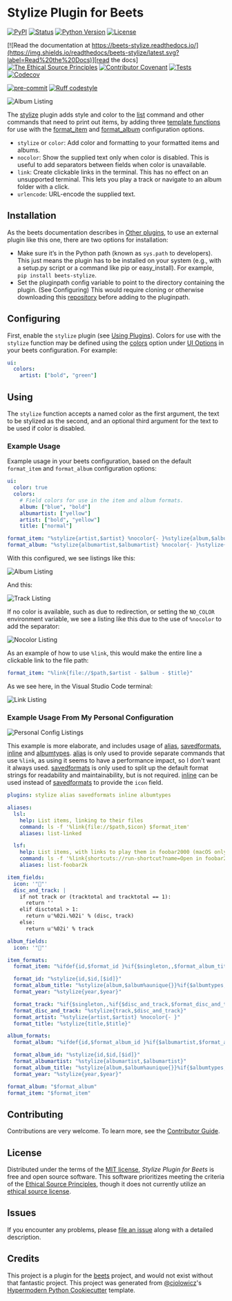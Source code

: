 # Stylize Plugin for Beets

[![PyPI](https://img.shields.io/pypi/v/beets-stylize.svg)][pypi status]
[![Status](https://img.shields.io/pypi/status/beets-stylize.svg)][pypi status]
[![Python Version](https://img.shields.io/pypi/pyversions/beets-stylize)][pypi status]
[![License](https://img.shields.io/pypi/l/beets-stylize)][license]

[![Read the documentation at https://beets-stylize.readthedocs.io/](https://img.shields.io/readthedocs/beets-stylize/latest.svg?label=Read%20the%20Docs)][read the docs]
[![The Ethical Source Principles](https://img.shields.io/badge/ethical-source-%23bb8c3c?labelColor=393162)][ethical source]
[![Contributor Covenant](https://img.shields.io/badge/Contributor%20Covenant-2.0-4baaaa.svg)][contributor covenant]
[![Tests](https://github.com/kergoth/beets-stylize/workflows/Tests/badge.svg)][tests]
[![Codecov](https://codecov.io/gh/kergoth/beets-stylize/branch/main/graph/badge.svg)][codecov]

[![pre-commit](https://img.shields.io/badge/pre--commit-enabled-brightgreen?logo=pre-commit&logoColor=white)][pre-commit]
[![Ruff codestyle][ruff badge]][ruff project]

[pypi status]: https://pypi.org/project/beets-stylize/
[ethical source]: https://ethicalsource.dev/principles/
[read the docs]: https://beets-stylize.readthedocs.io/
[tests]: https://github.com/kergoth/beets-stylize/actions?workflow=Tests
[codecov]: https://app.codecov.io/gh/kergoth/beets-stylize
[pre-commit]: https://github.com/pre-commit/pre-commit
[ruff badge]: https://img.shields.io/endpoint?url=https://raw.githubusercontent.com/astral-sh/ruff/main/assets/badge/v2.json
[ruff project]: https://github.com/charliermarsh/ruff

![Album Listing][]

The [stylize](https://github.com/kergoth/beets-stylize) plugin adds style and color to the [list][] command and other commands that need to print out items, by adding three [template functions][] for use with the [format_item][] and [format_album][] configuration options.

- `stylize` or `color`: Add color and formatting to your formatted items and albums.
- `nocolor`: Show the supplied text only when color is disabled. This is useful to add separators between fields when color is unavailable.
- `link`: Create clickable links in the terminal. This has no effect on an unsupported terminal. This lets you play a track or navigate to an album folder with a click.
- `urlencode`: URL-encode the supplied text.

## Installation

As the beets documentation describes in [Other plugins][], to use an external plugin like this one, there are two options for installation:

- Make sure it’s in the Python path (known as `sys.path` to developers). This just means the plugin has to be installed on your system (e.g., with a setup.py script or a command like pip or easy_install). For example, `pip install beets-stylize`.
- Set the pluginpath config variable to point to the directory containing the plugin. (See Configuring) This would require cloning or otherwise downloading this [repository](https://github.com/kergoth/beets-stylize) before adding to the pluginpath.

## Configuring

First, enable the `stylize` plugin (see [Using Plugins][]). Colors for use with the `stylize` function may be defined using the [colors][] option under [UI Options][] in your beets configuration. For example:

```yaml
ui:
  colors:
    artist: ["bold", "green"]
```

## Using

The `stylize` function accepts a named color as the first argument, the text to be stylized as the second, and an optional third argument for the text to be used if color is disabled.

### Example Usage

Example usage in your beets configuration, based on the default `format_item` and `format_album` configuration options:

```yaml
ui:
  color: true
  colors:
    # Field colors for use in the item and album formats.
    album: ["blue", "bold"]
    albumartist: ["yellow"]
    artist: ["bold", "yellow"]
    title: ["normal"]

format_item: "%stylize{artist,$artist} %nocolor{- }%stylize{album,$album} %nocolor{- }%stylize{title,$title}"
format_album: "%stylize{albumartist,$albumartist} %nocolor{- }%stylize{album,$album}"
```

With this configured, we see listings like this:

![Album Listing][]

And this:

![Track Listing][]

If no color is available, such as due to redirection, or setting the `NO_COLOR` environment variable, we see a listing like this due to the use of `%nocolor` to add the separator:

![Nocolor Listing][]

As an example of how to use `%link`, this would make the entire line a clickable link to the file path:

```yaml
format_item: "%link{file://$path,$artist - $album - $title}"
```

As we see here, in the Visual Studio Code terminal:

![Link Listing][]

### Example Usage From My Personal Configuration

![Personal Config Listings][]

This example is more elaborate, and includes usage of [alias][], [savedformats][], [inline][] and [albumtypes][]. [alias][] is only used to provide separate commands that use `%link`, as using it seems to have a performance impact, so I don't want it always used. [savedformats][] is only used to split up the default format strings for readability and maintainability, but is not required. [inline][] can be used instead of [savedformats][] to provide the `icon` field.

```yaml
plugins: stylize alias savedformats inline albumtypes

aliases:
  lsl:
    help: List items, linking to their files
    command: ls -f '%link{file://$path,$icon} $format_item'
    aliases: list-linked

  lsf:
    help: List items, with links to play them in foobar2000 (macOS only)
    command: ls -f '%link{shortcuts://run-shortcut?name=Open in foobar2000&input=text&text=%urlencode{$path},$icon} $format_item'
    aliases: list-foobar2k

item_fields:
  icon: '"📄"'
  disc_and_track: |
    if not track or (tracktotal and tracktotal == 1):
      return ''
    elif disctotal > 1:
      return u'%02i.%02i' % (disc, track)
    else:
      return u'%02i' % track

album_fields:
  icon: '"📁"'

item_formats:
  format_item: "%ifdef{id,$format_id }%if{$singleton,,$format_album_title %nocolor{| }}$format_year %nocolor{- }$format_track"

  format_id: "%stylize{id,$id,[$id]}"
  format_album_title: "%stylize{album,$album%aunique{}}%if{$albumtypes,%stylize{albumtypes,%ifdef{atypes,%if{$atypes, $atypes}}}}"
  format_year: "%stylize{year,$year}"

  format_track: "%if{$singleton,,%if{$disc_and_track,$format_disc_and_track %nocolor{- }}}$format_artist$format_title"
  format_disc_and_track: "%stylize{track,$disc_and_track}"
  format_artist: "%stylize{artist,$artist} %nocolor{- }"
  format_title: "%stylize{title,$title}"

album_formats:
  format_album: "%ifdef{id,$format_album_id }%if{$albumartist,$format_albumartist %nocolor{- }}$format_album_title %nocolor{| }$format_year"

  format_album_id: "%stylize{id,$id,[$id]}"
  format_albumartist: "%stylize{albumartist,$albumartist}"
  format_album_title: "%stylize{album,$album%aunique{}}%if{$albumtypes,%stylize{albumtypes,%ifdef{atypes,%if{$atypes, $atypes}}}}"
  format_year: "%stylize{year,$year}"

format_album: "$format_album"
format_item: "$format_item"
```

## Contributing

Contributions are very welcome.
To learn more, see the [Contributor Guide].

## License

Distributed under the terms of the [MIT license][license],
_Stylize Plugin for Beets_ is free and open source software. This software prioritizes meeting the criteria of the [Ethical Source Principles][ethical source], though it does not currently utilize an [ethical source license][].

## Issues

If you encounter any problems,
please [file an issue] along with a detailed description.

## Credits

This project is a plugin for the [beets][] project, and would not exist without that fantastic project.
This project was generated from [@cjolowicz]'s [Hypermodern Python Cookiecutter] template.

[template functions]: https://beets.readthedocs.io/en/stable/reference/pathformat.html#template-functions
[beets]: https://beets.readthedocs.io/en/stable/index.html
[format_item]: https://beets.readthedocs.io/en/stable/reference/config.html#id66
[format_album]: https://beets.readthedocs.io/en/stable/reference/config.html#id67
[list]: https://beets.readthedocs.io/en/stable/reference/cli.html#list-cmd
[other plugins]: https://beets.readthedocs.io/en/stable/plugins/index.html#other-plugins
[using plugins]: https://beets.readthedocs.io/en/stable/plugins/index.html#using-plugins
[colors]: https://beets.readthedocs.io/en/stable/reference/config.html#colors
[ui options]: https://beets.readthedocs.io/en/stable/reference/config.html#id81
[@cjolowicz]: https://github.com/cjolowicz
[hypermodern python cookiecutter]: https://github.com/cjolowicz/cookiecutter-hypermodern-python
[ethical source license]: https://ethicalsource.dev/faq/#what-is-an-ethical-license-for-open-source
[file an issue]: https://github.com/kergoth/beets-stylize/issues
[alias]: https://github.com/kergoth/beets-alias
[savedformats]: https://github.com/kergoth/beets-kergoth/blob/master/docs/savedformats.rst
[inline]: https://beets.readthedocs.io/en/stable/plugins/inline.html
[albumtypes]: https://beets.readthedocs.io/en/stable/plugins/albumtypes.html

<!-- github-only -->

[track listing]: ./docs/images/track_listing.png
[album listing]: ./docs/images/album_listing.png
[nocolor listing]: ./docs/images/nocolor_listing.png
[link listing]: ./docs/images/link_listing.png
[personal config listings]: ./docs/images/my_config_listings.png
[license]: ./LICENSE
[contributor guide]: ./CONTRIBUTING.md
[contributor covenant]: ./CODE_OF_CONDUCT.md
